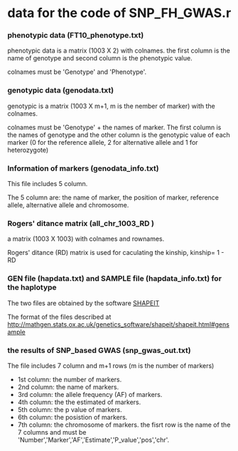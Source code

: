 # data for the code of SNP_FH_GWAS.r

### phenotypic data (FT10_phenotype.txt)

phenotypic data is a matrix (1003 X 2) with colnames. 
the first column is the name of genotype and second column is the phenotypic value. 

colnames must be 'Genotype' and 'Phenotype'.


### genotypic data (genodata.txt)

genotypic is a matrix (1003 X m+1, m is the nember of marker) with the colnames.

colnames must be 'Genotype' + the names of marker. The first column is the names of genotype and the other column is the genotypic value of each marker (0 for the reference allele, 2 for alternative allele and 1 for heterozygote)


### Information of markers (genodata_info.txt)
This file includes 5 column. 

The 5 column are: the name of marker, the position of marker, reference allele, alternative allele and chromosome.


### Rogers' ditance matrix (all_chr_1003_RD )

a matrix (1003  X 1003) with colnames and rownames.

Rogers' ditance (RD) matrix is used for caculating the kinship, kinship= 1 - RD



### GEN file (hapdata.txt) and SAMPLE file (hapdata_info.txt) for the haplotype
The two files are obtained by the software [SHAPEIT](https://mathgen.stats.ox.ac.uk/genetics_software/shapeit/shapeit.html)

The format of the files described at http://mathgen.stats.ox.ac.uk/genetics_software/shapeit/shapeit.html#gensample



### the results of SNP_based GWAS (snp_gwas_out.txt)
The file includes 7 column and m+1 rows (m is the number of markers)

* 1st column: the number of markers.    
* 2nd column: the name of markers.   
* 3rd column: the allele frequency (AF) of markers.   
* 4th column: the the estimated of markers.  
* 5th column:  the p value of markers.  
* 6th column: the posistion of markers.   
* 7th column: the chromosome of markers.
the fisrt row is the name of the 7 columns and must be 'Number','Marker','AF','Estimate','P_value','pos','chr'.


